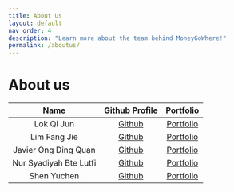 ```yaml
---
title: About Us
layout: default
nav_order: 4
description: "Learn more about the team behind MoneyGoWhere!"
permalink: /aboutus/
---
```

# About us

|          Name          |             Github Profile              |            Portfolio            |
|:----------------------:|:---------------------------------------:|:-------------------------------:|
|       Lok Qi Jun       |  [Github](https://github.com/LokQiJun)  |  [Portfolio](team/lokqijun.md)  |
|      Lim Fang Jie      |   [Github](https://github.com/xzynos)   |   [Portfolio](team/xzynos.md)   |
|  Javier Ong Ding Quan  |   [Github](https://github.com/jeyvia)   |   [Portfolio](team/jeyvia.md)   |
| Nur Syadiyah Bte Lutfi | [Github](https://github.com/penguin-s)  | [Portfolio](team/penguin-s.md)  |
|      Shen Yuchen       | [Github](https://github.com/yuu-chennn) | [Portfolio](team/yuu-chennn.md) |